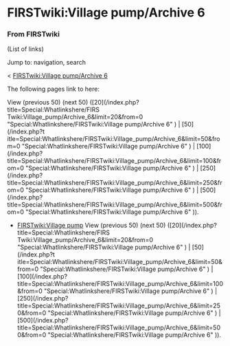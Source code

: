 # FIRSTwiki:Village pump/Archive 6

### From FIRSTwiki

(List of links)

Jump to: navigation, search

&lt; [FIRSTwiki:Village pump/Archive
6](/index.php?title=FIRSTwiki:Village_pump/Archive_6&redirect=no
"FIRSTwiki:Village pump/Archive 6" )  

The following pages link to here:

View (previous 50) (next 50) ([20](/index.php?title=Special:Whatlinkshere/FIRS
Twiki:Village_pump/Archive_6&limit=20&from=0
"Special:Whatlinkshere/FIRSTwiki:Village pump/Archive 6" ) | [50](/index.php?t
itle=Special:Whatlinkshere/FIRSTwiki:Village_pump/Archive_6&limit=50&from=0
"Special:Whatlinkshere/FIRSTwiki:Village pump/Archive 6" ) | [100](/index.php?
title=Special:Whatlinkshere/FIRSTwiki:Village_pump/Archive_6&limit=100&from=0
"Special:Whatlinkshere/FIRSTwiki:Village pump/Archive 6" ) | [250](/index.php?
title=Special:Whatlinkshere/FIRSTwiki:Village_pump/Archive_6&limit=250&from=0
"Special:Whatlinkshere/FIRSTwiki:Village pump/Archive 6" ) | [500](/index.php?
title=Special:Whatlinkshere/FIRSTwiki:Village_pump/Archive_6&limit=500&from=0
"Special:Whatlinkshere/FIRSTwiki:Village pump/Archive 6" )).

  * [FIRSTwiki:Village pump](FIRSTwiki:Village_pump "FIRSTwiki:Village pump" )
View (previous 50) (next 50) ([20](/index.php?title=Special:Whatlinkshere/FIRS
Twiki:Village_pump/Archive_6&limit=20&from=0
"Special:Whatlinkshere/FIRSTwiki:Village pump/Archive 6" ) | [50](/index.php?t
itle=Special:Whatlinkshere/FIRSTwiki:Village_pump/Archive_6&limit=50&from=0
"Special:Whatlinkshere/FIRSTwiki:Village pump/Archive 6" ) | [100](/index.php?
title=Special:Whatlinkshere/FIRSTwiki:Village_pump/Archive_6&limit=100&from=0
"Special:Whatlinkshere/FIRSTwiki:Village pump/Archive 6" ) | [250](/index.php?
title=Special:Whatlinkshere/FIRSTwiki:Village_pump/Archive_6&limit=250&from=0
"Special:Whatlinkshere/FIRSTwiki:Village pump/Archive 6" ) | [500](/index.php?
title=Special:Whatlinkshere/FIRSTwiki:Village_pump/Archive_6&limit=500&from=0
"Special:Whatlinkshere/FIRSTwiki:Village pump/Archive 6" )).

